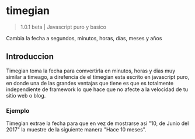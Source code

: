 # timegian

> 1.0.1 beta | Javascript puro y basico

Cambia la fecha a segundos, minutos, horas, días, meses y años

## Introduccion

Timegian toma la fecha para comvertirla en minutos, horas y dias muy similar a timeago, a direfencia de el timegian esta escrito en javascript puro, en donde una de las grandes ventajas  que tiene es que es totalmente independiente de framework lo que hace que no afecte a la velocidad de tu sitio web o blog.

### Ejemplo

Timegian extrae la fecha para que en vez de mostrarse asi "10, de Junio del 2017" la muestre de la siguiente manera "Hace 10 meses".
